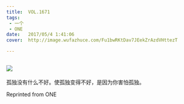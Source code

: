 ```yaml
---
title:	VOL.1671
tags:
 - 一个
 - ONE
date:	2017/05/4 1:41:06
cover:	http://image.wufazhuce.com/Fu1bwRKtDav7JEekZrAzdVHttezT

---
```

![](http://image.wufazhuce.com/Fu1bwRKtDav7JEekZrAzdVHttezT)
---

孤独没有什么不好。使孤独变得不好，是因为你害怕孤独。
 
Reprinted from ONE
